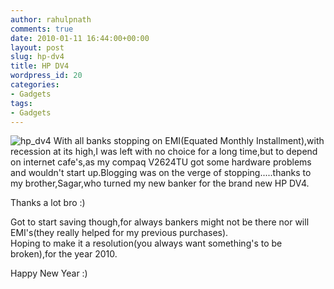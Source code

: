 ```yaml
---
author: rahulpnath
comments: true
date: 2010-01-11 16:44:00+00:00
layout: post
slug: hp-dv4
title: HP DV4
wordpress_id: 20
categories:
- Gadgets
tags:
- Gadgets
---
```


<img class="left" alt="hp_dv4" src="{{ site.images_root}}/hp_dv4.png" />  
With all banks stopping on EMI(Equated Monthly Installment),with recession at its high,I was left with no choice for a long time,but to depend on internet cafe's,as my compaq V2624TU got some hardware problems and wouldn't start up.Blogging was on the verge of stopping.....thanks to my brother,Sagar,who turned my new banker for the brand new HP DV4.  
  
Thanks a lot bro :)  
  
Got to start saving though,for always bankers might not be there nor will EMI's(they really helped for my previous purchases).  
Hoping to make it a resolution(you always want something's to be broken),for the year 2010.  
  
Happy New Year :)
